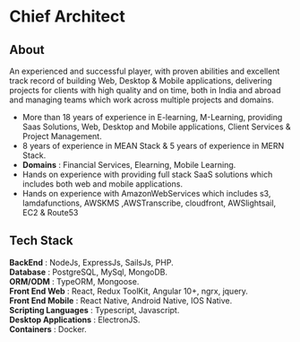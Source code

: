 # Chief Architect #
## About ##
An experienced and successful player, with proven abilities and excellent track record of building Web, Desktop & Mobile applications, delivering projects for clients with high quality and on time, both in India and abroad and managing teams which work across multiple projects and domains.<br/>
 * More than 18 years of experience in E-learning, M-Learning, providing Saas Solutions, Web, Desktop and Mobile applications, Client Services & Project Management. 
 * 8 years of experience in MEAN Stack & 5 years of experience in MERN Stack.
 * **Domains** : Financial Services, Elearning, Mobile Learning.
 * Hands on experience with providing full stack SaaS solutions which includes both web and mobile applications.
 * Hands on experience with AmazonWebServices which includes s3, lamdafunctions, AWSKMS ,AWSTranscribe, cloudfront, AWSlightsail, EC2 & Route53
## Tech Stack ##
**BackEnd** : NodeJs, ExpressJs, SailsJs, PHP.<br/>
**Database** : PostgreSQL, MySql, MongoDB.<br/>
**ORM/ODM** : TypeORM, Mongoose.<br/>
**Front End Web** : React, Redux ToolKit, Angular 10+, ngrx, jquery.<br/>
**Front End Mobile** : React Native, Android Native, IOS Native.<br/>
**Scripting Languages** : Typescript, Javascript.<br/>
**Desktop Applications** : ElectronJS.<br/>
**Containers** : Docker.<br/>
<!--
**sreejesh79/sreejesh79** is a ✨ _special_ ✨ repository because its `README.md` (this file) appears on your GitHub profile.

Here are some ideas to get you started:

- 🔭 I’m currently working on ...
- 🌱 I’m currently learning ...
- 👯 I’m looking to collaborate on ...
- 🤔 I’m looking for help with ...
- 💬 Ask me about ...
- 📫 How to reach me: ...
- 😄 Pronouns: ...
- ⚡ Fun fact: ...
-->
